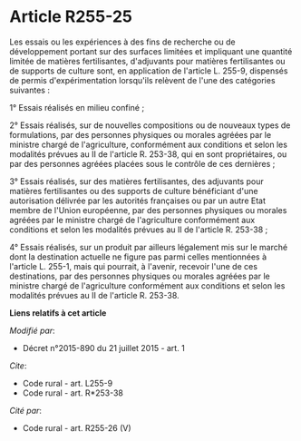 # Article R255-25

Les essais ou les expériences à des fins de recherche ou de développement portant sur des surfaces limitées et impliquant une
quantité limitée de matières fertilisantes, d'adjuvants pour matières fertilisantes ou de supports de culture sont, en
application de l'article L. 255-9, dispensés de permis d'expérimentation lorsqu'ils relèvent de l'une des catégories
suivantes : 

1° Essais réalisés en milieu confiné ; 

2° Essais réalisés, sur de nouvelles compositions ou de nouveaux types de formulations, par des personnes physiques ou
morales agréées par le ministre chargé de l'agriculture, conformément aux conditions et selon les modalités prévues au II de
l'article R. 253-38, qui en sont propriétaires, ou par des personnes agréées placées sous le contrôle de ces dernières ; 

3° Essais réalisés, sur des matières fertilisantes, des adjuvants pour matières fertilisantes ou des supports de culture
bénéficiant d'une autorisation délivrée par les autorités françaises ou par un autre Etat membre de l'Union européenne, par
des personnes physiques ou morales agréées par le ministre chargé de l'agriculture conformément aux conditions et selon les
modalités prévues au II de l'article R. 253-38 ; 

4° Essais réalisés, sur un produit par ailleurs légalement mis sur le marché dont la destination actuelle ne figure pas parmi
celles mentionnées à l'article L. 255-1, mais qui pourrait, à l'avenir, recevoir l'une de ces destinations, par des personnes
physiques ou morales agréées par le ministre chargé de l'agriculture conformément aux conditions et selon les modalités
prévues au II de l'article R. 253-38.

**Liens relatifs à cet article**

_Modifié par_:

  - Décret n°2015-890 du 21 juillet 2015 - art. 1

_Cite_:

  - Code rural - art. L255-9
  - Code rural - art. R*253-38

_Cité par_:

  - Code rural - art. R255-26 (V)
